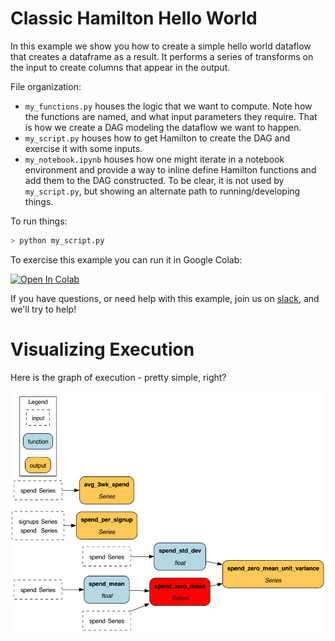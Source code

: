 # Classic Hamilton Hello World

In this example we show you how to create a simple hello world dataflow that
creates a dataframe as a result. It performs a series of transforms on the
input to create columns that appear in the output.

File organization:

* `my_functions.py` houses the logic that we want to compute. Note how the functions are named, and what input
parameters they require. That is how we create a DAG modeling the dataflow we want to happen.
* `my_script.py` houses how to get Hamilton to create the DAG and exercise it with some inputs.
* `my_notebook.ipynb` houses how one might iterate in a notebook environment and provide a way to inline define Hamilton
functions and add them to the DAG constructed. To be clear, it is not used by `my_script.py`, but showing an alternate path
to running/developing things.

To run things:
```bash
> python my_script.py
```

To exercise this example you can run it in Google Colab:

[![Open In Colab](https://colab.research.google.com/assets/colab-badge.svg)
](https://colab.research.google.com/github/dagworks-inc/hamilton/blob/main/examples/hello_world/my_notebook.ipynb)


If you have questions, or need help with this example,
join us on [slack](https://join.slack.com/t/hamilton-opensource/shared_invite/zt-2niepkra8-DGKGf_tTYhXuJWBTXtIs4g), and we'll try to help!

# Visualizing Execution
Here is the graph of execution - pretty simple, right?

![my_dag](my_dag.dot.png)
